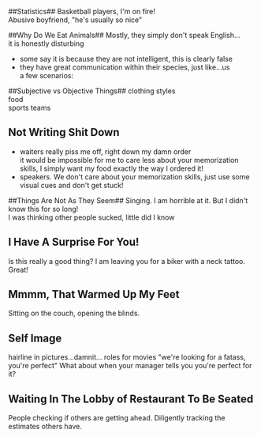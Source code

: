 ##Statistics##
Basketball players, I'm on fire!  
Abusive boyfriend, "he's usually so nice"  

##Why Do We Eat Animals##
Mostly, they simply don't speak English...   
it is honestly disturbing  
 - some say it is because they are not intelligent, this is clearly false  
 - they have great communication within their species, just like...us  
a few scenarios:

##Subjective vs Objective Things##
clothing styles  
food  
sports teams  

## Not Writing Shit Down ##
 - waiters really piss me off, right down my damn order  
it would be impossible for me to care less about your memorization
skills, I simply want my food exactly the way I ordered it! 
 - speakers. We don't care about your memorization skills, just use some
   visual cues and don't get stuck!

##Things Are Not As They Seem##
Singing. I am horrible at it. But I didn't know this for so long!  
I was thinking other people sucked, little did I know  

## I Have A Surprise For You! ##
Is this really a good thing? 
I am leaving you for a biker with a neck tattoo. Great!

## Mmmm, That Warmed Up My Feet
Sitting on the couch, opening the blinds.

## Self Image ##
hairline in pictures...damnit...
roles for movies "we're looking for a fatass, you're perfect"
What about when your manager tells you you're perfect for it? 

## Waiting In The Lobby of Restaurant To Be Seated
People checking if others are getting ahead. 
Diligently tracking the estimates others have. 
